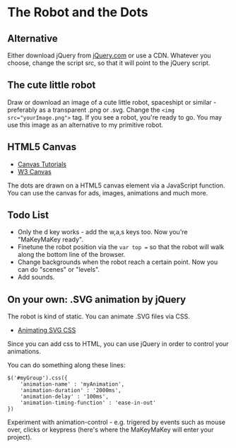 The Robot and the Dots
======================

## Alternative

Either download jQuery from [jQuery.com](http://jquery.com) or use a CDN. Whatever you choose, change the script src, so that it will point to the jQuery script.

## The cute little robot

Draw or download an image of a cute little robot, spaceshipt or similar - preferably as a transparent .png or .svg. Change the `<img src="yourImage.png">` tag. If you see a robot, you're ready to go. You may use this image as an alternative to my primitive robot.

## HTML5 Canvas

* [Canvas Tutorials](https://www.html5canvastutorials.com/)
* [W3 Canvas](https://www.w3schools.com/html/html5_canvas.asp)

The dots are drawn on a HTML5 canvas element via a JavaScript function. You can use the canvas for ads, images, animations and much more. 

## Todo List

* Only the d key works - add the w,a,s keys too. Now you're "MaKeyMaKey ready".
* Finetune the robot position via the `var top =` so that the robot will walk along the bottom line of the browser.
* Change backgrounds when the robot reach a certain point. Now you can do "scenes" or "levels".
* Add sounds.

## On your own: .SVG animation by jQuery

The robot is kind of static. You can animate .SVG files via CSS.

* [Animating SVG CSS](https://css-tricks.com/animating-svg-css/)

Since you can add css to HTML, you can use jQuery in order to control your animations. 

You can do something along these lines:

~~~~
$('#myGroup').css({
    'animation-name' : 'myAnimation',
    'animation-duration' : '2000ms',
    'animation-delay' : '100ms',
    'animation-timing-function' : 'ease-in-out'
})
~~~~

Experiment with animation-control - e.g. trigered by events such as mouse over, clicks or keypress (here's where the MaKeyMaKey will enter your project). 